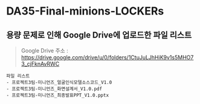 # DA35-Final-minions-LOCKERs

## 용량 문제로 인해 Google Drive에 업로드한 파일 리스트
>Google Drive 주소 : https://drive.google.com/drive/u/0/folders/1CtuJuLJhHiK9v1s5MHO73_cjFknAvRWC

```
파일 리스트
- 프로젝트3팀-미니언즈_얼굴인식모델소스코드_V1.0
- 프로젝트3팀-미니언즈_화면설계서_V1.0.pdf
- 프로젝트3팀-미니언즈_최종발표PPT_V1.0.pptx
```